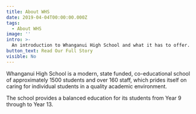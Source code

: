```yaml
---
title: About WHS
date: 2019-04-04T00:00:00.000Z
tags:
  - About WHS
image: ''
intro: >-
  An introduction to Whanganui High School and what it has to offer.
button_text: Read Our Full Story
visible: No
---
```

Whanganui High School is a modern, state funded, co-educational school of approximately 1500 students and over 160 staff, which prides itself on caring for individual students in a quality academic environment.

The school provides a balanced education for its students from Year 9 through to Year 13.

